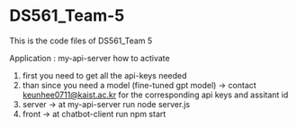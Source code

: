 # DS561_Team-5
This is the code files of DS561_Team 5

Application : my-api-server
how to activate 
1. first you need to get all the api-keys needed
2. than since you need a model (fine-tuned gpt model) -> contact keunhee0711@kaist.ac.kr for the corresponding api keys and assitant id
3. server -> at my-api-server run node server.js
4. front -> at chatbot-client run npm start
